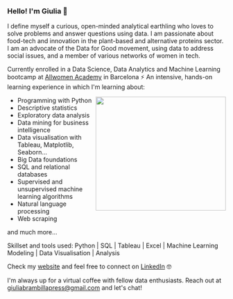 ### Hello! I'm Giulia 🚀


I define myself a curious, open-minded analytical earthling who loves to solve problems and answer questions using data. I am passionate about food-tech and innovation in the plant-based and alternative proteins sector. I am an advocate of the Data for Good movement, using data to address social issues, and a member of various networks of women in tech.

Currently enrolled in a Data Science, Data Analytics and Machine Learning bootcamp at [Allwomen Academy](https://www.allwomen.tech/) in Barcelona ⚡️ An intensive, hands-on learning experience in which I'm learning about:

<img align="right" src="https://media.giphy.com/media/heIX5HfWgEYlW/giphy.gif" width="300" height="262" />

- Programming with Python
- Descriptive statistics
- Exploratory data analysis
- Data mining for business intelligence
- Data visualisation with Tableau, Matplotlib, Seaborn...
- Big Data foundations
- SQL and relational databases
- Supervised and unsupervised machine learning algorithms
- Natural language processing
- Web scraping

and much more...


Skillset and tools used:   Python | SQL | Tableau | Excel | Machine Learning Modeling | Data Visualisation | Analysis        

Check my [website](https://www.giuliabrambilla.com/) and feel free to connect on [LinkedIn](https://www.linkedin.com/in/giuliabrambilla/) 🤓

I'm always up for a virtual coffee with fellow data enthusiasts. Reach out at giuliabrambillapress@gmail.com and let's chat!
